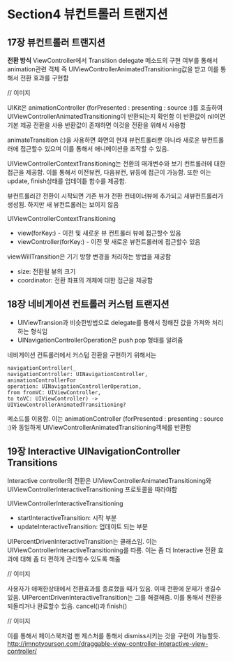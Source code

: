 # Section4 뷰컨트롤러 트랜지션

## 17장 뷰컨트롤러 트랜지션

**전환 방식**
ViewController에서 Transition delegate 메소드의 구현 여부를 통해서 animation관련 객체 즉 UIViewControllerAnimatedTransitioning값을 받고 이를 통해서 전환 효과를 구현함

// 이미지

UIKit은 animationController (forPresented : presenting : source :)를 호출하여 UIViewControllerAnimatedTransitioning이 반환되는지 확인함
이 반환값이 nil이면 기본 제공 전환을 사용
반환값이 존재하면 이것을 전환을 위해서 사용함

animateTransition (:)을 사용하면 화면의 현재 뷰컨트롤러뿐 아니라 새로운 뷰컨트롤러에 접근할수 있으며 이를 통해서 애니메이션을 조작할 수 있음.


UIViewControllerContextTransitioning는 전환의 매개변수와 보기 컨트롤러에 대한 접근을 제공함. 이를 통해서 이전뷰컨, 다음뷰컨, 뷰등에 접근이 가능함. 또한 이는 update, finish상태를 업데이틑 함수를 제공함.

뷰컨트롤러간 전환이 시작되면 기존 뷰가 전환 컨테이너뷰에 추가되고 새뷰컨트롤러가 생성됨. 하지만 새 뷰컨트롤러는 보이지 않음

UIViewControllerContextTransitioning
- view(forKey:) - 이전 및 새로운 뷰 컨트롤러 뷰에 접근할수 있음
- viewController(forKey:) - 이전 및 새로운 뷰컨트롤러에 접근할수 있음

viewWillTransition은 기기 방향 변경을 처리하는 방법을 제공함
- size: 전환될 뷰의 크기
- coordinator: 전환 좌표의 개체에 대한 접근을 제공함


## 18장 네비게이션 컨트롤러 커스텀 트랜지션

- UIViewTransion과 비슷한방법으로 delegate를 통해서 정해진 값을 가져와 처리하는 형식임
- UINavigationControllerOperation은 push pop 형태를 알려줌

네비게이션 컨트롤러에서 커스텀 전환을 구현하기 위해서는
```
navigationController(_
navigationController: UINavigationController,
animationControllerFor
operation: UINavigationControllerOperation,
from fromVC: UIViewController,
to toVC: UIViewController) ->
UIViewControllerAnimatedTransitioning?
```
메소드를 이용함. 이는
animationController (forPresented : presenting : source :)와 동일하게 UIViewControllerAnimatedTransitioning객체를 반환함


## 19장 Interactive UINavigationController Transitions

Interactive controller의 전환은 UIViewControllerAnimatedTransitioning와 UIViewControllerInteractiveTransitioning 프로토콜을 따라야함

UIViewControllerInteractiveTransitioning
- startInteractiveTransition: 시작 부분
- updateInteractiveTransition: 업데이트 되는 부분

UIPercentDrivenInteractiveTransition는 클래스임. 이는 UIViewControllerInteractiveTransitioning를 따름.
이는 좀 더 Interactive 전환 효과에 대해 좀 더 편하게 관리할수 있도록 해줌

// 이미지

사용자가 애매한상태에서 전환효과를 종료했을 때가 있음. 이때 전환에 문제가 생길수 있음.  UIPercentDrivenInteractiveTransition는 그를 해결해줌. 이를 통해서 전환을 되돌리거나 완료할수 있음. cancel()과 finish()

// 이미지

이를 통해서 페이스북처럼 팬 제스처를 통해서 dismiss시키는 것을 구현이 가능할듯.
http://imnotyourson.com/draggable-view-controller-interactive-view-controller/
